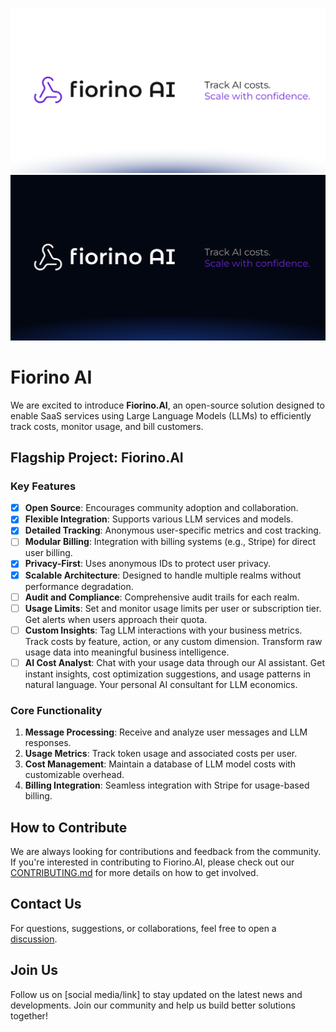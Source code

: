 <p align="center">
<img src="https://raw.githubusercontent.com/fiorino-ai/.github/refs/heads/main/images/fiorinoai-banner-light.png#gh-light-mode-only">
<img src="https://raw.githubusercontent.com/fiorino-ai/.github/refs/heads/main/images/fiorinoai-banner-dark.png#gh-dark-mode-only">
</p>

# Fiorino AI

We are excited to introduce **Fiorino.AI**, an open-source solution designed to enable SaaS services using Large Language Models (LLMs) to efficiently track costs, monitor usage, and bill customers.

## Flagship Project: Fiorino.AI

### Key Features

- [x] **Open Source**: Encourages community adoption and collaboration.
- [x] **Flexible Integration**: Supports various LLM services and models.
- [x] **Detailed Tracking**: Anonymous user-specific metrics and cost tracking.
- [ ] **Modular Billing**: Integration with billing systems (e.g., Stripe) for direct user billing.
- [x] **Privacy-First**: Uses anonymous IDs to protect user privacy.
- [x] **Scalable Architecture**: Designed to handle multiple realms without performance degradation.
- [ ] **Audit and Compliance**: Comprehensive audit trails for each realm.
- [ ] **Usage Limits**: Set and monitor usage limits per user or subscription tier. Get alerts when users approach their quota.
- [ ] **Custom Insights**: Tag LLM interactions with your business metrics. Track costs by feature, action, or any custom dimension. Transform raw usage data into meaningful business intelligence.
- [ ] **AI Cost Analyst**: Chat with your usage data through our AI assistant. Get instant insights, cost optimization suggestions, and usage patterns in natural language. Your personal AI consultant for LLM economics.

### Core Functionality

1. **Message Processing**: Receive and analyze user messages and LLM responses.
2. **Usage Metrics**: Track token usage and associated costs per user.
3. **Cost Management**: Maintain a database of LLM model costs with customizable overhead.
4. **Billing Integration**: Seamless integration with Stripe for usage-based billing.

## How to Contribute

We are always looking for contributions and feedback from the community. If you're interested in contributing to Fiorino.AI, please check out our [CONTRIBUTING.md](https://github.com/fiorino-ai/fiorino-ai/blob/main/CONTRIBUTING.md) for more details on how to get involved.

## Contact Us

For questions, suggestions, or collaborations, feel free to open a [discussion](https://github.com/orgs/fiorino-ai/discussions).

## Join Us

Follow us on [social media/link] to stay updated on the latest news and developments. Join our community and help us build better solutions together!
